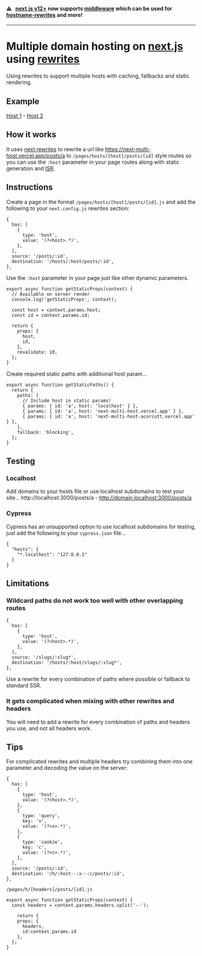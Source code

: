 #### ⚠️ &nbsp; [next.js v12+](https://nextjs.org) now supports [middleware](https://nextjs.org/docs/middleware) which can be used for [hostname-rewrites](https://github.com/vercel/examples/tree/main/edge-functions/hostname-rewrites) and more!
---

# Multiple domain hosting on [next.js](https://nextjs.org) using [rewrites](https://nextjs.org/docs/api-reference/next.config.js/rewrites)

Using rewrites to support multiple hosts with caching, fallbacks and static rendering.

## Example

[Host 1](https://next-multi-host.vercel.app) - [Host 2](https://next-multi-host-acorcutt.vercel.app)

## How it works

It uses [next rewrites](https://nextjs.org/docs/api-reference/next.config.js/rewrites) to rewrite a url like https://next-multi-host.vercel.app/posts/a to `/pages/hosts/[host]/posts/[id]` style routes so you can use the `:host` parameter in your page routes along with static generation and [ISR](https://nextjs.org/docs/basic-features/data-fetching#incremental-static-regeneration).

## Instructions

Create a page in the format `/pages/hosts/[host]/posts/[id].js` and add the following to your `next.config.js` rewrites section:

```
{
  has: [
    {
      type: 'host',
      value: '(?<host>.*)',
    },
  ],
  source: '/posts/:id',
  destination: '/hosts/:host/posts/:id',
},
```

Use the `:host` parameter in your page just like other dynamic parameters.

```
export async function getStaticProps(context) {
  // Available on server render
  console.log('getStaticProps', context);

  const host = context.params.host;
  const id = context.params.id;

  return {
    props: {
      host,
      id,
    },
    revalidate: 10,
  };
}
```

Create required static paths with additional host param...

```
export async function getStaticPaths() {
  return {
    paths: [
      // Include host in static params!
      { params: { id: 'a', host: 'localhost' } },
      { params: { id: 'a', host: 'next-multi-host.vercel.app' } },
      { params: { id: 'a', host: 'next-multi-host-acorcutt.vercel.app' } },
    ],
    fallback: 'blocking',
  };
}
```

## Testing

### Localhost

Add domains to your hosts file or use localhost subdomains to test your site...
http://localhost:3000/posts/a - http://domain.localhost:3000/posts/a

### Cypress

Cypress has an unsupported option to use localhost subdomains for testing, just add the following to your `cypress.json` file...

```
{
  "hosts": {
    "*.localhost": "127.0.0.1"
  }
}

```

## Limitations

### Wildcard paths do not work too well with other overlapping routes

```
{
  has: [
    {
      type: 'host',
      value: '(?<host>.*)',
    },
  ],
  source: '/slugs/:slug*',
  destination: '/hosts/:host/slugs/:slug*',
},
```

Use a rewrite for every combination of paths where possible or fallback to standard SSR.

### It gets complicated when mixing with other rewrites and headers

You will need to add a rewrite for every combination of paths and headers you use, and not all headers work.

## Tips

For complicated rewrites and multiple headers try combining them into one parameter and decoding the value on the server:

```
{
  has: [
    {
      type: 'host',
      value: '(?<host>.*)',
    },
    {
      type: 'query',
      key: 'x',
      value: '(?<x>.*)',
    },
    {
      type: 'cookie',
      key: 'c',
      value: '(?<c>.*)',
    },
  ],
  source: '/posts/:id',
  destination: '/h/:host--:x--:c/posts/:id',
},
```

`/pages/h/[headers]/posts/[id].js`

```
export async function getStaticProps(context) {
  const headers = context.params.headers.split('--');

    return {
    props: {
      headers,
      id:context.params.id
    },
  };
}
```

